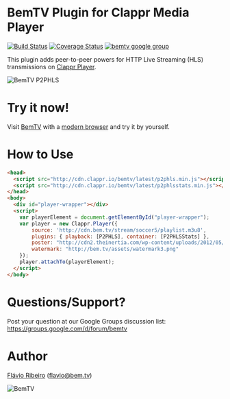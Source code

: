 # BemTV Plugin for Clappr Media Player

[![Build Status](https://travis-ci.org/bemtv/clappr-p2phls-plugin.svg?branch=master)](https://travis-ci.org/bemtv/clappr-p2phls-plugin)
[![Coverage Status](https://img.shields.io/coveralls/bemtv/clappr-p2phls-plugin.svg)](https://coveralls.io/r/bemtv/clappr-p2phls-plugin)
[![bemtv google group](http://img.shields.io/badge/discuss-bemtv-blue.svg)](https://groups.google.com/forum/#!forum/bemtv)

This plugin adds peer-to-peer powers for HTTP Live Streaming (HLS) transmissions on [Clappr Player](http://github.com/globocom/clappr).

![BemTV P2PHLS](https://cloud.githubusercontent.com/assets/244265/4802042/33f02800-5e3d-11e4-8a82-50bd3af76526.png)

# Try it now!

Visit [BemTV](http://bem.tv) with a [modern browser](http://caniuse.com/#search=webrtc) and try it by yourself. 

# How to Use

```html
<head>
  <script src="http://cdn.clappr.io/bemtv/latest/p2phls.min.js"></script>
  <script src="http://cdn.clappr.io/bemtv/latest/p2phlsstats.min.js"></script>
</head>
<body>
  <div id="player-wrapper"></div>
  <script>
    var playerElement = document.getElementById("player-wrapper");
    var player = new Clappr.Player({
        source: 'http://cdn.bem.tv/stream/soccer5/playlist.m3u8',
        plugins: { playback: [P2PHLS], container: [P2PHLSStats] },
        poster: "http://cdn2.theinertia.com/wp-content/uploads/2012/05/Medina-Final.jpg",
        watermark: "http://bem.tv/assets/watermark3.png"
    });      
    player.attachTo(playerElement);
  </script>
</body>
```

# Questions/Support?

Post your question at our Google Groups discussion list: https://groups.google.com/d/forum/bemtv

# Author

[Flávio Ribeiro](https://www.linkedin.com/in/flavioribeiro) (flavio@bem.tv)

![BemTV](http://bem.tv/static/bemtv_small_logo.png)
